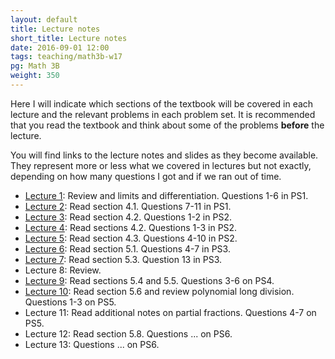 ```yaml
---
layout: default
title: Lecture notes
short_title: Lecture notes
date: 2016-09-01 12:00
tags: teaching/math3b-w17
pg: Math 3B
weight: 350
---
```


Here I will indicate which sections of the textbook will be covered in each lecture and the relevant problems in each problem set. It is recommended that you read the textbook and think about some of the problems __before__ the lecture.

You will find links to the lecture notes and slides as they become available. They represent more or less what we covered in lectures but not exactly, depending on how many questions I got and if we ran out of time.

- [Lecture 1][lect1]: Review and limits and differentiation. Questions 1-6 in PS1.
- [Lecture 2][lect2]: Read section 4.1. Questions 7-11 in PS1.
- [Lecture 3][lect3]: Read section 4.2. Questions 1-2 in PS2.
- [Lecture 4][lect4]: Read sections 4.2. Questions 1-3 in PS2.
- [Lecture 5][lect5]: Read section 4.3. Questions 4-10 in PS2.
- [Lecture 6][lect6]: Read section 5.1. Questions 4-7 in PS3.
- [Lecture 7][lect7]: Read section 5.3. Question 13 in PS3.
- Lecture 8: Review.
- [Lecture 9][lect9]: Read sections 5.4 and 5.5. Questions 3-6 on PS4.
- [Lecture 10][lect10]: Read section 5.6 and review polynomial long division. Questions 1-3 on PS5.
- Lecture 11: Read additional notes on partial fractions. Questions 4-7 on PS5.
- Lecture 12: Read section 5.8. Questions ... on PS6.
- Lecture 13: Questions ... on PS6.

[lect1]: lectures/lect1.pdf
[lect2]: lectures/lect2.pdf
[lect3]: lectures/lect3.pdf
[lect4]: lectures/lect4.pdf
[lect5]: lectures/lect5.pdf
[lect6]: lectures/lect6.pdf
[lect7]: lectures/lect7.pdf
[lect8]: lectures/lect8.pdf
[lect9]: lectures/lect9.pdf
[lect10]: lectures/lect10.pdf
[lect11]: lectures/lect11.pdf
[lect12]: lectures/lect12.pdf
[lect13]: lectures/lect13.pdf
[lect14]: lectures/lect14.pdf
[lect15]: lectures/lect15.pdf
[lect16]: lectures/lect16.pdf
[lect17]: lectures/lect17.pdf
[lect18]: lectures/lect18.pdf
[lect19]: lectures/lect19.pdf
[lect20]: lectures/lect20.pdf
[lect21]: lectures/lect21.pdf
[lect22]: lectures/lect22.pdf
